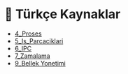 # 📖 Türkçe Kaynaklar

<!--Index-->

- [4_Proses](./4_Proses.pdf)
- [5_Is_Parcaciklari](./5_Is_Parcaciklari.pdf)
- [6_IPC](./6_IPC.pdf)
- [7_Zamalama](./7_Zamalama.pdf)
- [9_Bellek Yonetimi](./9_Bellek%20Yonetimi.pdf)

<!--Index-->
